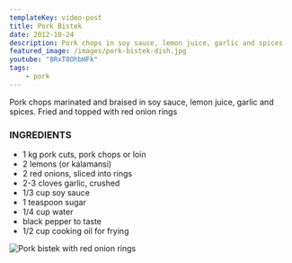 ```yaml
---
templateKey: video-post
title: Pork Bistek
date: 2012-10-24
description: Pork chops in soy sauce, lemon juice, garlic and spices
featured_image: /images/pork-bistek-dish.jpg
youtube: "8RxT8OhbHFk"
tags:
    - pork
---
```


Pork chops marinated and braised in soy sauce, lemon juice, garlic and spices. Fried and topped with red onion rings

### INGREDIENTS
* 1 kg pork cuts, pork chops or loin
* 2 lemons (or kalamansi)
* 2 red onions, sliced into rings
* 2-3 cloves garlic, crushed
* 1/3 cup soy sauce
* 1 teaspoon sugar
* 1/4 cup water
* black pepper to taste
* 1/2 cup cooking oil for frying

![Pork bistek with red onion rings](/images/pork-bistek-dish.jpg)
